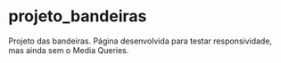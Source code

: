 # projeto_bandeiras
Projeto das bandeiras. Página desenvolvida para testar responsividade, mas ainda sem o Media Queries.
